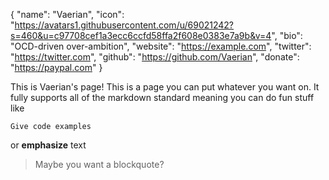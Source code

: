 {
  "name": "Vaerian",
  "icon": "https://avatars1.githubusercontent.com/u/69021242?s=460&u=c97708cef1a3ecc6ccfd58ffa2f608e0383e7a9b&v=4",
  "bio": "OCD-driven over-ambition",
  "website": "https://example.com",
  "twitter": "https://twitter.com",
  "github": "https://github.com/Vaerian",
  "donate": "https://paypal.com"
}

This is Vaerian's page! This is a page you can put whatever you want on. It fully supports all of the markdown standard meaning you can do fun stuff like

````
Give code examples
````

or **emphasize** text

> Maybe you want a blockquote?
